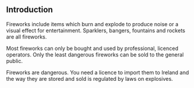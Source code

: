 ##  Introduction

Fireworks include items which burn and explode to produce noise or a visual
effect for entertainment. Sparklers, bangers, fountains and rockets are all
fireworks.

Most fireworks can only be bought and used by professional, licenced
operators. Only the least dangerous fireworks can be sold to the general
public.

Fireworks are dangerous. You need a licence to import them to Ireland and the
way they are stored and sold is regulated by laws on explosives.
